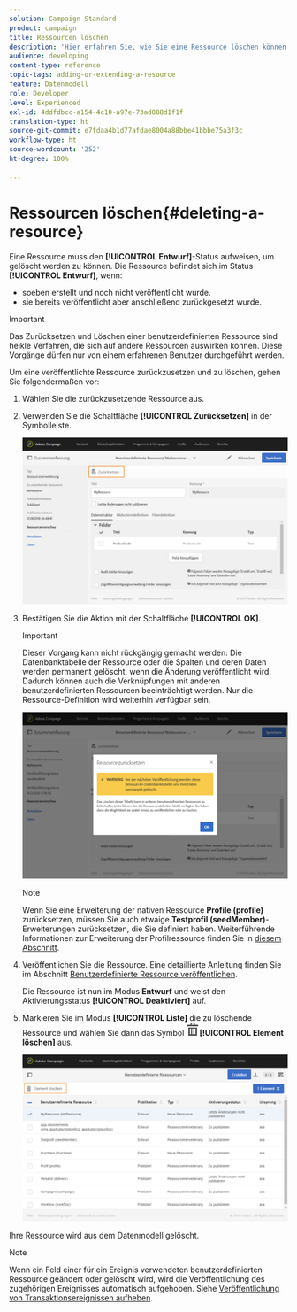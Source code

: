 ```yaml
---
solution: Campaign Standard
product: campaign
title: Ressourcen löschen
description: 'Hier erfahren Sie, wie Sie eine Ressource löschen können. '
audience: developing
content-type: reference
topic-tags: adding-or-extending-a-resource
feature: Datenmodell
role: Developer
level: Experienced
exl-id: 4ddfdbcc-a154-4c10-a97e-73ad888d1f1f
translation-type: ht
source-git-commit: e7fdaa4b1d77afdae8004a88bbe41bbbe75a3f3c
workflow-type: ht
source-wordcount: '252'
ht-degree: 100%

---
```


# Ressourcen löschen{#deleting-a-resource}

Eine Ressource muss den **[!UICONTROL Entwurf]**-Status aufweisen, um gelöscht werden zu können. Die Ressource befindet sich im Status **[!UICONTROL Entwurf]**, wenn:

* soeben erstellt und noch nicht veröffentlicht wurde.
* sie bereits veröffentlicht aber anschließend zurückgesetzt wurde.

>[!IMPORTANT]
>
>Das Zurücksetzen und Löschen einer benutzerdefinierten Ressource sind heikle Verfahren, die sich auf andere Ressourcen auswirken können. Diese Vorgänge dürfen nur von einem erfahrenen Benutzer durchgeführt werden.

Um eine veröffentlichte Ressource zurückzusetzen und zu löschen, gehen Sie folgendermaßen vor:

1. Wählen Sie die zurückzusetzende Ressource aus.
1. Verwenden Sie die Schaltfläche **[!UICONTROL Zurücksetzen]** in der Symbolleiste.

   ![](assets/schema_extension_uc26.png)

1. Bestätigen Sie die Aktion mit der Schaltfläche **[!UICONTROL OK]**.

   >[!IMPORTANT]
   >
   >Dieser Vorgang kann nicht rückgängig gemacht werden: Die Datenbanktabelle der Ressource oder die Spalten und deren Daten werden permanent gelöscht, wenn die Änderung veröffentlicht wird. Dadurch können auch die Verknüpfungen mit anderen benutzerdefinierten Ressourcen beeinträchtigt werden. Nur die Ressource-Definition wird weiterhin verfügbar sein.

   ![](assets/schema_extension_uc27.png)

   >[!NOTE]
   >
   >Wenn Sie eine Erweiterung der nativen Ressource **Profile (profile)** zurücksetzen, müssen Sie auch etwaige **Testprofil (seedMember)**-Erweiterungen zurücksetzen, die Sie definiert haben. Weiterführende Informationen zur Erweiterung der Profilressource finden Sie in [diesem Abschnitt](../../developing/using/extending-the-profile-resource-with-a-new-field.md).

1. Veröffentlichen Sie die Ressource. Eine detaillierte Anleitung finden Sie im Abschnitt [Benutzerdefinierte Ressource veröffentlichen](../../developing/using/updating-the-database-structure.md#publishing-a-custom-resource).

   Die Ressource ist nun im Modus **Entwurf** und weist den Aktivierungsstatus **[!UICONTROL Deaktiviert]** auf.

1. Markieren Sie im Modus **[!UICONTROL Liste]** die zu löschende Ressource und wählen Sie dann das Symbol ![](assets/delete_darkgrey-24px.png)**[!UICONTROL Element löschen]** aus.

   ![](assets/schema_extension_uc28.png)

Ihre Ressource wird aus dem Datenmodell gelöscht.

>[!NOTE]
>
>Wenn ein Feld einer für ein Ereignis verwendeten benutzerdefinierten Ressource geändert oder gelöscht wird, wird die Veröffentlichung des zugehörigen Ereignisses automatisch aufgehoben. Siehe [Veröffentlichung von Transaktionsereignissen aufheben](../../channels/using/publishing-transactional-event.md#unpublishing-an-event).
